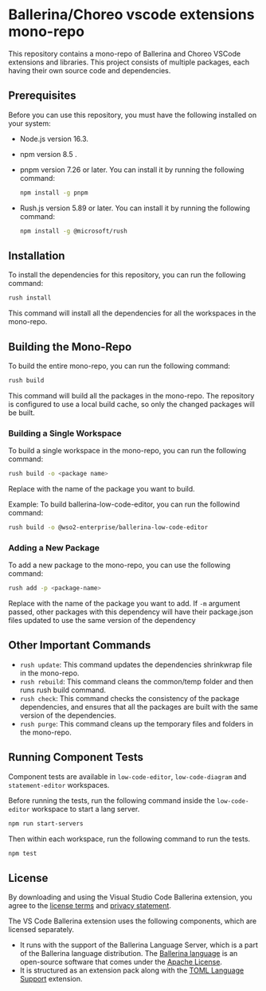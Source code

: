 # Ballerina/Choreo vscode extensions mono-repo

This repository contains a mono-repo of Ballerina and Choreo VSCode extensions and libraries. This project consists of multiple packages, each having their own source code and dependencies.

## Prerequisites

Before you can use this repository, you must have the following installed on your system:

- Node.js version 16.3.

- npm version 8.5 .

- pnpm version 7.26 or later. You can install it by running the following command:

    ```bash
    npm install -g pnpm
    ``` 
- Rush.js version 5.89 or later. You can install it by running the following command:

    ```bash
    npm install -g @microsoft/rush
    ```
## Installation

To install the dependencies for this repository, you can run the following command:

```bash
rush install
```

This command will install all the dependencies for all the workspaces in the mono-repo.

## Building the Mono-Repo

To build the entire mono-repo, you can run the following command:

```bash
rush build
```

This command will build all the packages in the mono-repo. The repository is configured to use a local build cache, so only the changed packages will be built.

### Building a Single Workspace

To build a single workspace in the mono-repo, you can run the following command:

```bash
rush build -o <package name>
```

Replace <package name> with the name of the package you want to build.

Example: To build ballerina-low-code-editor, you can run the followind command:
```bash
rush build -o @wso2-enterprise/ballerina-low-code-editor
```
### Adding a New Package

To add a new package to the mono-repo, you can use the following command:

```bash
rush add -p <package-name> 
```

Replace <package-name> with the name of the package you want to add. If `-m` argument passed, other packages with this dependency will have their package.json files updated to use the same version of the dependency

## Other Important Commands

- `rush update`: This command updates the dependencies shrinkwrap file in the mono-repo.
- `rush rebuild`: This command cleans the common/temp folder and then runs rush build command.
- `rush check`: This command checks the consistency of the package dependencies, and ensures that all the packages are built with the same version of the dependencies.
- `rush purge`: This command cleans up the temporary files and folders in the mono-repo.

## Running Component Tests

Component tests are available in `low-code-editor`, `low-code-diagram` and `statement-editor` workspaces.

Before running the tests, run the following command inside the `low-code-editor` workspace to start a lang server.

```bash
npm run start-servers
```
Then within each workspace, run the following command to run the tests.

```bash
npm test
```

## License

By downloading and using the Visual Studio Code Ballerina extension, you agree to the [license terms](https://wso2.com/licenses/ballerina-vscode-plugin-2021-05-25/) and [privacy statement](https://wso2.com/privacy-policy).

The VS Code Ballerina extension uses the following components, which are licensed separately.

- It runs with the support of the Ballerina Language Server, which is a part of the Ballerina language distribution. The [Ballerina language](https://ballerina.io/) is an open-source software that comes under the [Apache License](https://www.apache.org/licenses/LICENSE-2.0).
- It is structured as an extension pack along with the [TOML Language Support](https://marketplace.visualstudio.com/items?itemName=be5invis.toml) extension.
